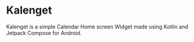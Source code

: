 # Kalenget
Kalenget is a simple Calendar Home screen Widget made using Kotlin and Jetpack Compose for Android.
